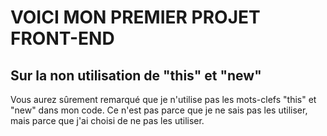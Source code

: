 # VOICI MON PREMIER PROJET FRONT-END

## Sur la non utilisation de "this" et "new"

Vous aurez sûrement remarqué que je n'utilise pas les mots-clefs "this" et "new" dans mon code. Ce n'est pas parce que je ne sais pas les utiliser, mais parce que j'ai choisi de ne pas les utiliser.